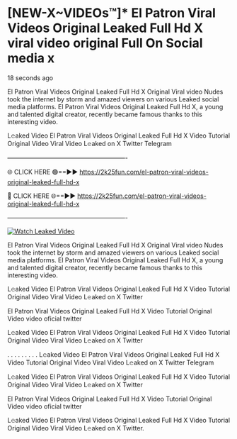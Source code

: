 # [NEW-X~VIDEOs™]* El Patron Viral Videos Original Leaked Full Hd X viral video original Full On Social media x

18 seconds ago

El Patron Viral Videos Original Leaked Full Hd X Original Viral video Nudes took the internet by storm and amazed viewers on various Leaked social media platforms. El Patron Viral Videos Original Leaked Full Hd X, a young and talented digital creator, recently became famous thanks to this interesting video.

L𝚎aked Video El Patron Viral Videos Original Leaked Full Hd X Video Tutorial Original Video Viral Video L𝚎aked on X Twitter Telegram

———————————————————-

🌐 CLICK HERE 🟢==►► https://2k25fun.com/el-patron-viral-videos-original-leaked-full-hd-x

🔴 CLICK HERE 🌐==►► https://2k25fun.com/el-patron-viral-videos-original-leaked-full-hd-x

———————————————————-

[![Watch Leaked Video](https://miro.medium.com/v2/resize:fit:828/format:webp/1*cilzJN44JGOrTw9NJCrNHA.gif "Watch Leaked Video")](https://2k25fun.com/el-patron-viral-videos-original-leaked-full-hd-x)

El Patron Viral Videos Original Leaked Full Hd X Original Viral video Nudes took the internet by storm and amazed viewers on various Leaked social media platforms. El Patron Viral Videos Original Leaked Full Hd X, a young and talented digital creator, recently became famous thanks to this interesting video.

L𝚎aked Video El Patron Viral Videos Original Leaked Full Hd X Video Tutorial Original Video Viral Video L𝚎aked on X Twitter

El Patron Viral Videos Original Leaked Full Hd X Video Tutorial Original Video video oficial twitter

L𝚎aked Video El Patron Viral Videos Original Leaked Full Hd X Video Tutorial Original Video Viral Video L𝚎aked on X Twitter

. . . . . . . . . L𝚎aked Video El Patron Viral Videos Original Leaked Full Hd X Video Tutorial Original Video Viral Video L𝚎aked on X Twitter Telegram

L𝚎aked Video El Patron Viral Videos Original Leaked Full Hd X Video Tutorial Original Video Viral Video L𝚎aked on X Twitter

El Patron Viral Videos Original Leaked Full Hd X Video Tutorial Original Video video oficial twitter

L𝚎aked Video El Patron Viral Videos Original Leaked Full Hd X Video Tutorial Original Video Viral Video L𝚎aked on X Twitter.
